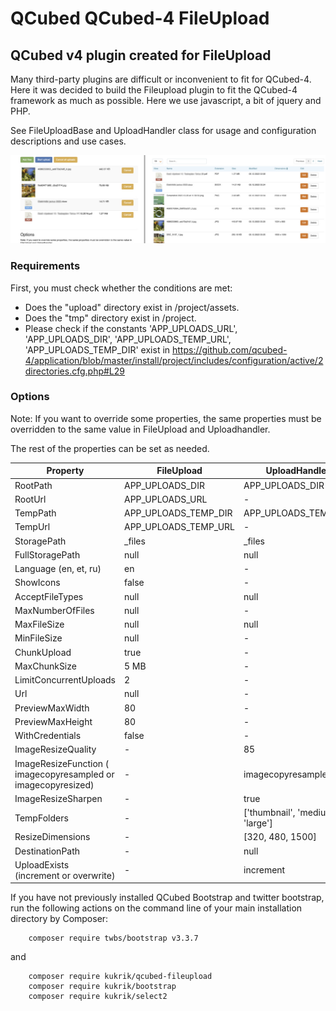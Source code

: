 # QCubed QCubed-4 FileUpload


## QCubed v4 plugin created for FileUpload

Many third-party plugins are difficult or inconvenient to fit for QCubed-4.
Here it was decided to build the Fileupload plugin to fit the QCubed-4 framework as much as possible. Here we
use javascript, a bit of jquery and PHP.

See FileUploadBase and UploadHandler class for usage and configuration descriptions and use cases.

![Image of kukrik](screenshot/examples_screenshot.jpg?raw=true)

### Requirements
First, you must check whether the conditions are met:

- Does the "upload" directory exist in /project/assets.
- Does the "tmp" directory exist in /project.
- Please check if the constants 'APP_UPLOADS_URL', 'APP_UPLOADS_DIR', 'APP_UPLOADS_TEMP_URL', 'APP_UPLOADS_TEMP_DIR' exist in
https://github.com/qcubed-4/application/blob/master/install/project/includes/configuration/active/2directories.cfg.php#L29

### Options
Note: If you want to override some properties, the same properties must be overridden to the same value
in FileUpload and Uploadhandler.

The rest of the properties can be set as needed.

| Property               | FileUpload | UploadHandler |
|------------------------| --- | --- |
| RootPath               | APP_UPLOADS_DIR | APP_UPLOADS_DIR |
| RootUrl                | APP_UPLOADS_URL | - |
| TempPath               | APP_UPLOADS_TEMP_DIR | APP_UPLOADS_TEMP_DIR |
| TempUrl                | APP_UPLOADS_TEMP_URL | - |
| StoragePath            | _files | _files |
| FullStoragePath        | null | null |
| Language (en, et, ru)  | en | - |
| ShowIcons              | false | - |
| AcceptFileTypes        | null | null |
| MaxNumberOfFiles       | null | - |
| MaxFileSize            | null | null |
| MinFileSize            | null | - |
| ChunkUpload            | true | - |
| MaxChunkSize           | 5 MB | - |
| LimitConcurrentUploads | 2 | - |
| Url | null | - |
| PreviewMaxWidth | 80 | - |
| PreviewMaxHeight | 80 | - |
| WithCredentials | false | - |
| ImageResizeQuality | - | 85 |
| ImageResizeFunction ( imagecopyresampled or imagecopyresized) | - | imagecopyresampled |
| ImageResizeSharpen | - | true |
| TempFolders | - | ['thumbnail', 'medium', 'large'] |
| ResizeDimensions | - | [320, 480, 1500] |
| DestinationPath | - | null |
| UploadExists (increment or overwrite) | - | increment |


If you have not previously installed QCubed Bootstrap and twitter bootstrap, run the following actions on the command line of your main installation directory by Composer:

```
    composer require twbs/bootstrap v3.3.7
```
and

```
    composer require kukrik/qcubed-fileupload
    composer require kukrik/bootstrap
    composer require kukrik/select2
```

